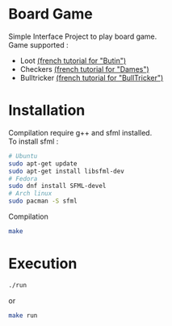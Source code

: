 # Board Game

Simple Interface Project to play board game.\
Game supported :
- Loot [(french tutorial for "Butin")](http://jeuxstrategieter.free.fr/Butin_complet.php)
- Checkers [(french tutorial for "Dames")](https://infolib.re/storage/files/documents/jeux_de_societe/Les%20dames%20-%20R%C3%A8gle%20du%20jeu.pdf)
- Bulltricker [(french tutorial for "BullTricker")](http://www.bulltricker.com/fr/regle_simplifiee.html)

# Installation

Compilation require g++ and sfml installed.\
To install sfml :
```bash
# Ubuntu
sudo apt-get update
sudo apt-get install libsfml-dev
# Fedora
sudo dnf install SFML-devel
# Arch linux
sudo pacman -S sfml
```

Compilation
```bash
make
```

# Execution

```bash
./run
```
or
```bash
make run
```